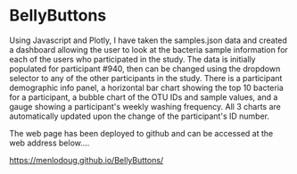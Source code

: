 # BellyButtons

Using Javascript and Plotly, I have taken the samples.json data and created a dashboard allowing the user to look at the bacteria sample information for each of the users who participated in the study.  The data is initially populated for participant #940, then can be changed using the dropdown selector to any of the other participants in the study.  There is a participant demographic info panel, a horizontal bar chart showing the top 10 bacteria for a participant, a bubble chart of the OTU IDs and sample values, and a gauge showing a participant's weekly washing frequency.  All 3 charts are automatically updated upon the change of the participant's ID number.

The web page has been deployed to github and can be accessed at the web address below....


https://menlodoug.github.io/BellyButtons/
